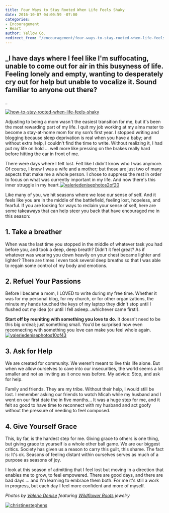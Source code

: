 ```yaml
---
title: Four Ways to Stay Rooted When Life Feels Shaky
date: 2016-10-07 04:00:59 -07:00
categories:
- Encouragement
- Heart
author: Yellow Co.
redirect_from: "/encouragement/four-ways-to-stay-rooted-when-life-feels-shaky/"
---
```


## _I have days where I feel like I'm suffocating, unable to come out for air in this busyness of life. Feeling lonely and empty, wanting to desperately cry out for help but unable to vocalize it. Sound familiar to anyone out there?  
_

[![how-to-stay-rooted-when-life-feels-shaky](https://yellow-blog-images.imgix.net/2016/10/How-to-stay-rooted-when-life-feels-shaky1.jpg)](https://yellow-blog-images.imgix.net/2016/10/How-to-stay-rooted-when-life-feels-shaky1.jpg)

Adjusting to being a mom wasn't the easiest transition for me, but it's been the most rewarding part of my life. I quit my job working at my alma mater to become a stay-at-home mom for my son’s first year. I stopped writing and blogging because sleep deprivation is real when you have a baby; and without extra help, I couldn't find the time to write. Without realizing it, I had put my life on hold … well more like pressing on the brakes really hard before hitting the car in front of me.

There were days where I felt lost. Felt like I didn't know who I was anymore. Of course, I knew I was a wife and a mother; but those are just two of many aspects that make me a whole person. I chose to suppress the rest in order to focus on what was currently important in my life. And now there's this inner struggle in my heart.[![valeriedenisephotos2of20](https://yellow-blog-images.imgix.net/2016/10/ValerieDenisePhotos2of20.jpg)](https://yellow-blog-images.imgix.net/2016/10/ValerieDenisePhotos2of20.jpg)

Like many of you, we hit seasons where we lose our sense of self. And it feels like you are in the middle of the battlefield, feeling lost, hopeless, and fearful. If you are looking for ways to reclaim your sense of self, here are some takeaways that can help steer you back that have encouraged me in this season:

## **1\. Take a breather**

When was the last time you stopped in the middle of whatever task you had before you, and took a deep, deep breath? Didn't it feel great? As if whatever was wearing you down heavily on your chest became lighter and lighter? There are times I even took several deep breaths so that I was able to regain some control of my body and emotions. 

## 2\. Refuel Your Passions

Before I became a mom, I LOVED to write during my free time. Whether it was for my personal blog, for my church, or for other organizations, the minute my hands touched the keys of my laptop they didn't stop until I flushed out my idea (or until I fell asleep...whichever came first!).

**Start off by reuniting with something you love to do.** It doesn't need to be this big ordeal; just something small. You’d be surprised how even reconnecting with something you love can make you feel whole again.[![valeriedenisephotos10of43](https://yellow-blog-images.imgix.net/2016/10/ValerieDenisePhotos10of43.jpg)](https://yellow-blog-images.imgix.net/2016/10/ValerieDenisePhotos10of43.jpg)

## **3\. Ask for Help**

We are created for community. We weren’t meant to live this life alone. But when we allow ourselves to cave into our insecurities, the world seems a lot smaller and not as inviting as it once was before. My advice: Stop, and ask for help.

Family and friends. They are my tribe. Without their help, I would still be lost. I remember asking our friends to watch Micah while my husband and I went on our first date the in five months... It was a huge step for me, and it felt so good to have time to reconnect with my husband and act goofy without the pressure of needing to feel composed.

## 4\. Give Yourself Grace

This, by far, is the hardest step for me. Giving grace to others is one thing, but giving grace to yourself is a whole other ball game. We are our biggest critics. Society has given us a reason to carry this guilt, this shame. The fact is: It's ok. Seasons of feeling distant within ourselves serves as much of a purpose as seasons of joy.

I look at this season of admitting that I feel lost but moving in a direction that enables me to grow, to feel empowered. There are good days, and there are bad days … and I'm learning to embrace them both. For me it's still a work in progress, but each day I feel more confident and more of myself.

_Photos by [Valerie Denise](http://www.valeriedenisephotos.com/) featuring [Wildflower Roots](http://wildflower-roots.myshopify.com/) jewelry_

[![christinestephens](https://yellow-blog-images.imgix.net/2016/09/ChristineStephens.jpg)](https://delightfulfindings.wordpress.com/)
